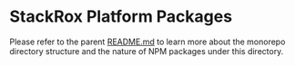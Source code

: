 # StackRox Platform Packages

Please refer to the parent [README.md](../README.md) to learn more about the
monorepo directory structure and the nature of NPM packages under this
directory.
